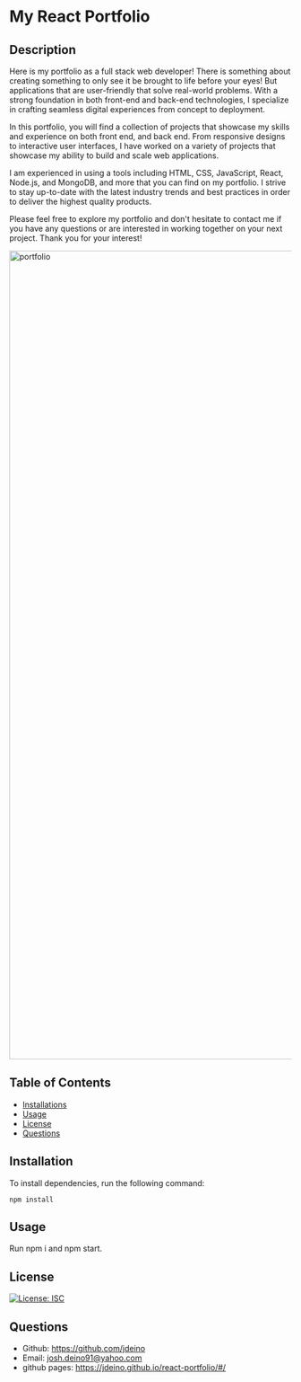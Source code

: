 # My React Portfolio

  ## Description
Here is my portfolio as a full stack web developer! There is something about creating something to only see it be brought to life before your eyes! But applications that are user-friendly that solve real-world problems. With a strong foundation in both front-end and back-end technologies, I specialize in crafting seamless digital experiences from concept to deployment.

In this portfolio, you will find a collection of projects that showcase my skills and experience on both front end, and back end. From responsive designs to interactive user interfaces, I have worked on a variety of projects that showcase my ability to build and scale web applications.

I am experienced in using a tools including HTML, CSS, JavaScript, React, Node.js, and MongoDB, and more that you can find on my portfolio. I strive to stay up-to-date with the latest industry trends and best practices in order to deliver the highest quality products.

Please feel free to explore my portfolio and don't hesitate to contact me if you have any questions or are interested in working together on your next project. Thank you for your interest!

<img width="1440" alt="portfolio" src="https://github.com/jdeino/react-portfolio/assets/109103013/400375cd-90ae-47d2-869e-2092f59e79cc">


  ## Table of Contents
  * [Installations](#installation)
  * [Usage](#usage)
  * [License](#license)
  * [Questions](#questions)

    
  ## Installation
  To install dependencies, run the following command:
  ```
  npm install
  ```
  
  ## Usage
  Run npm i and npm start. 

  ## License
  [![License: ISC](https://img.shields.io/badge/License-MIT-blue.svg)](https://opensource.org/licenses/MIT)

  ## Questions
  * Github: https://github.com/jdeino
  * Email: josh.deino91@yahoo.com
  * github pages: https://jdeino.github.io/react-portfolio/#/
